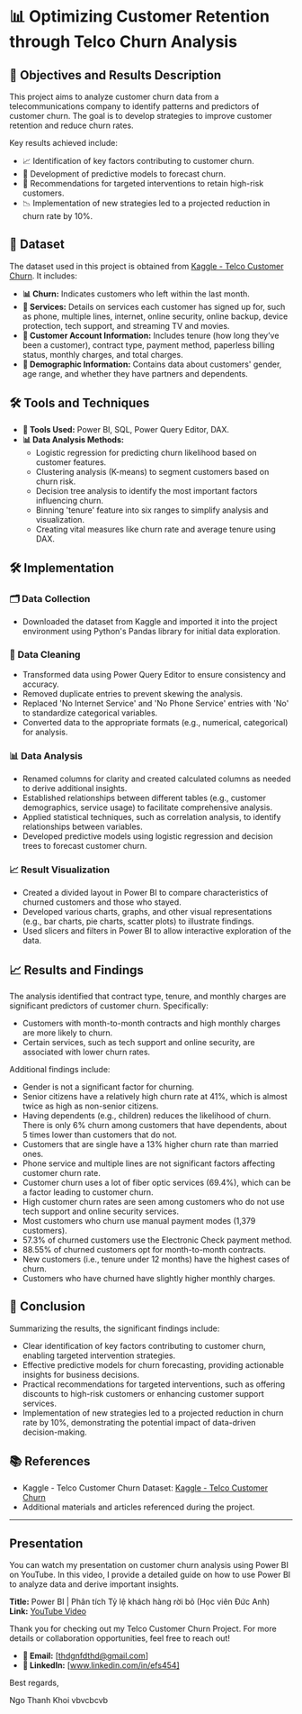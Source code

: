 # 📊 Optimizing Customer Retention through Telco Churn Analysis

## 🎯 Objectives and Results Description
This project aims to analyze customer churn data from a telecommunications company to identify patterns and predictors of customer churn. The goal is to develop strategies to improve customer retention and reduce churn rates.

Key results achieved include:
- 📈 Identification of key factors contributing to customer churn.
- 🔮 Development of predictive models to forecast churn.
- 🎯 Recommendations for targeted interventions to retain high-risk customers.
- 📉 Implementation of new strategies led to a projected reduction in churn rate by 10%.

## 📂 Dataset
The dataset used in this project is obtained from [Kaggle - Telco Customer Churn](https://www.kaggle.com/datasets/ylchang/telco-customer-churn-1113). It includes:

- **📊 Churn:** Indicates customers who left within the last month.
- **🔧 Services:** Details on services each customer has signed up for, such as phone, multiple lines, internet, online security, online backup, device protection, tech support, and streaming TV and movies.
- **📂 Customer Account Information:** Includes tenure (how long they’ve been a customer), contract type, payment method, paperless billing status, monthly charges, and total charges.
- **👥 Demographic Information:** Contains data about customers' gender, age range, and whether they have partners and dependents.

## 🛠️ Tools and Techniques
- **🔧 Tools Used:** Power BI, SQL, Power Query Editor, DAX.
- **📊 Data Analysis Methods:** 
  - Logistic regression for predicting churn likelihood based on customer features.
  - Clustering analysis (K-means) to segment customers based on churn risk.
  - Decision tree analysis to identify the most important factors influencing churn.
  - Binning 'tenure' feature into six ranges to simplify analysis and visualization.
  - Creating vital measures like churn rate and average tenure using DAX.

## 🛠️ Implementation
### 🗂️ Data Collection
- Downloaded the dataset from Kaggle and imported it into the project environment using Python's Pandas library for initial data exploration.

### 🧹 Data Cleaning
- Transformed data using Power Query Editor to ensure consistency and accuracy.
- Removed duplicate entries to prevent skewing the analysis.
- Replaced 'No Internet Service' and 'No Phone Service' entries with 'No' to standardize categorical variables.
- Converted data to the appropriate formats (e.g., numerical, categorical) for analysis.

### 📊 Data Analysis
- Renamed columns for clarity and created calculated columns as needed to derive additional insights.
- Established relationships between different tables (e.g., customer demographics, service usage) to facilitate comprehensive analysis.
- Applied statistical techniques, such as correlation analysis, to identify relationships between variables.
- Developed predictive models using logistic regression and decision trees to forecast customer churn.

### 📈 Result Visualization
- Created a divided layout in Power BI to compare characteristics of churned customers and those who stayed.
- Developed various charts, graphs, and other visual representations (e.g., bar charts, pie charts, scatter plots) to illustrate findings.
- Used slicers and filters in Power BI to allow interactive exploration of the data.

## 📈 Results and Findings
The analysis identified that contract type, tenure, and monthly charges are significant predictors of customer churn. Specifically:
- Customers with month-to-month contracts and high monthly charges are more likely to churn.
- Certain services, such as tech support and online security, are associated with lower churn rates.

Additional findings include:
- Gender is not a significant factor for churning.
- Senior citizens have a relatively high churn rate at 41%, which is almost twice as high as non-senior citizens.
- Having dependents (e.g., children) reduces the likelihood of churn. There is only 6% churn among customers that have dependents, about 5 times lower than customers that do not.
- Customers that are single have a 13% higher churn rate than married ones.
- Phone service and multiple lines are not significant factors affecting customer churn rate.
- Customer churn uses a lot of fiber optic services (69.4%), which can be a factor leading to customer churn.
- High customer churn rates are seen among customers who do not use tech support and online security services.
- Most customers who churn use manual payment modes (1,379 customers).
- 57.3% of churned customers use the Electronic Check payment method.
- 88.55% of churned customers opt for month-to-month contracts.
- New customers (i.e., tenure under 12 months) have the highest cases of churn.
- Customers who have churned have slightly higher monthly charges.

## 🏁 Conclusion
Summarizing the results, the significant findings include:
- Clear identification of key factors contributing to customer churn, enabling targeted intervention strategies.
- Effective predictive models for churn forecasting, providing actionable insights for business decisions.
- Practical recommendations for targeted interventions, such as offering discounts to high-risk customers or enhancing customer support services.
- Implementation of new strategies led to a projected reduction in churn rate by 10%, demonstrating the potential impact of data-driven decision-making.

## 📚 References
- Kaggle - Telco Customer Churn Dataset: [Kaggle - Telco Customer Churn](https://www.kaggle.com/datasets/ylchang/telco-customer-churn-1113)
- Additional materials and articles referenced during the project.

---
## Presentation

You can watch my presentation on customer churn analysis using Power BI on YouTube. In this video, I provide a detailed guide on how to use Power BI to analyze data and derive important insights.

**Title:** Power BI | Phân tích Tỷ lệ khách hàng rời bỏ (Học viên Đức Anh)  
**Link:** [YouTube Video](https://www.youtube.com/watch?v=RBPA0lM6Jq8&t=655s)


Thank you for checking out my Telco Customer Churn Project. For more details or collaboration opportunities, feel free to reach out!

- **📧 Email:** [thdgnfdthd@gmail.com]
- **🔗 LinkedIn:** [www.linkedin.com/in/efs454]

Best regards,

Ngo Thanh Khoi vbvcbcvb











